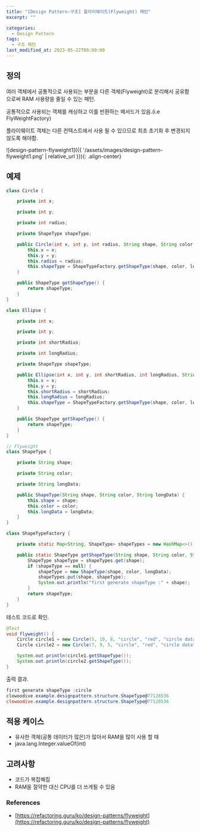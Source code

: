 ```yaml
---
title: "[Design Pattern-구조] 플라이웨이트(Flyweight) 패턴"
excerpt: ""

categories:
  - Design Pattern
tags:
  - 구조 패턴
last_modified_at: 2023-05-22T00:00:00
---
```



## 정의

여러 객체에서 공통적으로 사용되는 부분을 다른 객체(Flyweight)로 분리해서 공유함으로써 RAM 사용량을 줄일 수 있는 패턴.

공통적으로 사용되는 객체를 캐싱하고 이를 반환하는 메서드가 있음.(i.e FlyWeightFactory)

플라이웨이트 객체는 다른 컨텍스트에서 사용 될 수 있으므로 최초 초기화 후 변경되지 않도록 해야함.

![design-pattern-flyweight1]({{ '/assets/images/design-pattern-flyweight1.png' | relative_url }}){: .align-center}

## 예제

```java
class Circle {

    private int x;

    private int y;

    private int radius;

    private ShapeType shapeType;

    public Circle(int x, int y, int radius, String shape, String color, String longData) {
        this.x = x;
        this.y = y;
        this.radius = radius;
        this.shapeType = ShapeTypeFactory.getShapeType(shape, color, longData);
    }

    public ShapeType getShapeType() {
        return shapeType;
    }
}

class Ellipse {

    private int x;

    private int y;

    private int shortRadius;

    private int longRadius;

    private ShapeType shapeType;

    public Ellipse(int x, int y, int shortRadius, int longRadius, String shape, String color, String longData) {
        this.x = x;
        this.y = y;
        this.shortRadius = shortRadius;
        this.longRadius = longRadius;
        this.shapeType = ShapeTypeFactory.getShapeType(shape, color, longData);
    }

    public ShapeType getShapeType() {
        return shapeType;
    }
}

// Flyweight
class ShapeType {

    private String shape;

    private String color;

    private String longData;

    public ShapeType(String shape, String color, String longData) {
        this.shape = shape;
        this.color = color;
        this.longData = longData;
    }
}

class ShapeTypeFactory {

    private static Map<String, ShapeType> shapeTypes = new HashMap<>();

    public static ShapeType getShapeType(String shape, String color, String longData) {
        ShapeType shapeType = shapeTypes.get(shape);
        if (shapeType == null) {
            shapeType = new ShapeType(shape, color, longData);
            shapeTypes.put(shape, shapeType);
            System.out.println("first generate shapeType :" + shape);
        }
        return shapeType;
    }
}
```

테스트 코드로 확인.

```java
@Test
void flyweight() {
    Circle circle1 = new Circle(5, 10, 8, "circle", "red", "circle data");
    Circle circle2 = new Circle(7, 9, 5, "circle", "red", "circle data");

    System.out.println(circle1.getShapeType());
    System.out.println(circle2.getShapeType());
}
```

출력 결과.

```powershell
first generate shapeType :circle
clowoodive.example.designpattern.structure.ShapeType@77128536
clowoodive.example.designpattern.structure.ShapeType@77128536
```

## 적용 케이스

- 유사한 객체(공통 데이터가 많은)가 많아서 RAM을 많이 사용 할 때
- java.lang.Integer.valueOf(int)

## 고려사항

- 코드가 복잡해짐
- RAM을 절약한 대신 CPU를 더 쓰게될 수 있음

### References

- [https://refactoring.guru/ko/design-patterns/flyweight](https://refactoring.guru/ko/design-patterns/flyweight)